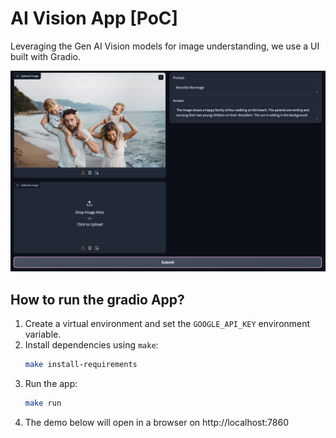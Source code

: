# AI Vision App [PoC]
Leveraging the Gen AI Vision models for image understanding, we use a UI built with Gradio.

!["AI Vision"](img/app_img.png)


## How to run the gradio App?

1. Create a virtual environment and set the `GOOGLE_API_KEY` environment variable.
2. Install dependencies using `make`:
   ```bash
   make install-requirements
   ```
3. Run the app:
   ```bash
   make run
   ```
4. The demo below will open in a browser on http://localhost:7860
